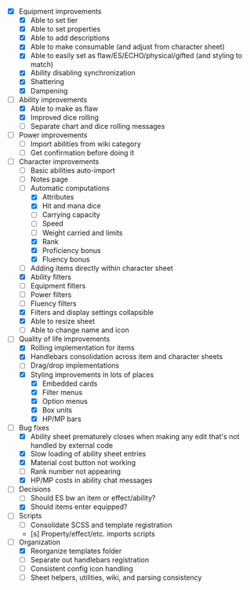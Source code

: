 - [x] Equipment improvements
  - [x] Able to set tier
  - [x] Able to set properties
  - [x] Able to add descriptions
  - [x] Able to make consumable (and adjust from character sheet)
  - [x] Able to easily set as flaw/ES/ECHO/physical/gifted (and styling to match)
  - [x] Ability disabling synchronization
  - [x] Shattering
  - [x] Dampening
- [ ] Ability improvements
  - [x] Able to make as flaw
  - [x] Improved dice rolling
  - [ ] Separate chart and dice rolling messages
- [ ] Power improvements
  - [ ] Import abilities from wiki category
  - [ ] Get confirmation before doing it
- [ ] Character improvements
  - [ ] Basic abilities auto-import
  - [ ] Notes page
  - [ ] Automatic computations
    - [x] Attributes
    - [x] Hit and mana dice
    - [ ] Carrying capacity
    - [ ] Speed
    - [ ] Weight carried and limits
    - [x] Rank
    - [x] Proficiency bonus
    - [x] Fluency bonus
  - [ ] Adding items directly within character sheet
  - [x] Ability filters
  - [ ] Equipment filters
  - [ ] Power filters
  - [ ] Fluency filters
  - [x] Filters and display settings collapsible
  - [x] Able to resize sheet
  - [ ] Able to change name and icon
- [ ] Quality of life improvements
  - [x] Rolling implementation for items
  - [x] Handlebars consolidation across item and character sheets
  - [ ] Drag/drop implementations
  - [x] Styling improvements in lots of places
    - [x] Embedded cards
    - [x] Filter menus
    - [x] Option menus
    - [x] Box units
    - [x] HP/MP bars
- [ ] Bug fixes
  - [x] Ability sheet prematurely closes when making any edit that's not handled by external code
  - [x] Slow loading of ability sheet entries
  - [x] Material cost button not working
  - [ ] Rank number not appearing
  - [x] HP/MP costs in ability chat messages
- [ ] Decisions
  - [ ] Should ES bw an item or effect/ability?
  - [x] Should items enter equipped?
- [ ] Scripts
  - [ ] Consolidate SCSS and template registration
  - [s] Property/effect/etc. imports scripts
- [ ] Organization
  - [x] Reorganize templates folder
  - [ ] Separate out handlebars registration
  - [ ] Consistent config icon handling
  - [ ] Sheet helpers, utilities, wiki, and parsing consistency